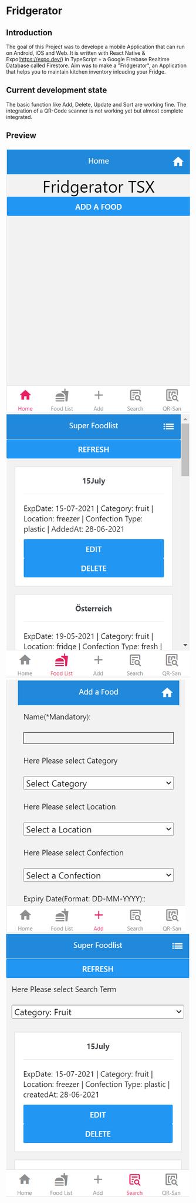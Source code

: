# Fridgerator
## Introduction

The goal of this Project was to develope a mobile Application that can run on Android, iOS and Web. It is written with React Native & Expo(https://expo.dev/) in TypeScript + a Google Firebase Realtime Database called Firestore.
Aim was to make a "Fridgerator", an Application that helps you to maintain kitchen inventory inlcuding your Fridge. 
## Current development state

The basic function like Add, Delete, Update and Sort are working fine. The integration of a QR-Code scanner is not working yet but almost complete integrated.

## Preview

![](https://github.com/tschwaab1/Fridgerator/blob/main/preview/Fridge.PNG)
![](https://github.com/tschwaab1/Fridgerator/blob/main/preview/Fridge2.PNG)
![](https://github.com/tschwaab1/Fridgerator/blob/main/preview/Fridge3.PNG)
![](https://github.com/tschwaab1/Fridgerator/blob/main/preview/Fridge4.PNG)

